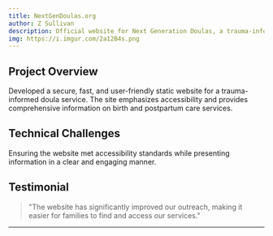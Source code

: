 ```yaml
---
title: NextGenDoulas.org
author: Z Sullivan
description: Official website for Next Generation Doulas, a trauma-informed doula service dedicated to improving access to birth and postpartum care.
img: https://i.imgur.com/2a12B4s.png
---
```


## Project Overview

Developed a secure, fast, and user-friendly static website for a trauma-informed doula service. The site emphasizes accessibility and provides comprehensive information on birth and postpartum care services.

## Technical Challenges

Ensuring the website met accessibility standards while presenting information in a clear and engaging manner.

## Testimonial

> "The website has significantly improved our outreach, making it easier for families to find and access our services."

---
